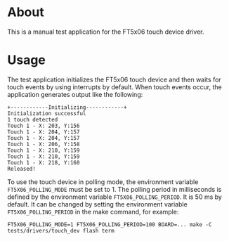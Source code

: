 # About

This is a manual test application for the FT5x06 touch device driver.

# Usage

The test application initializes the FT5x06 touch device and then waits
for touch events by using interrupts by default. When touch events occur,
the application generates output like the following:
```
+------------Initializing------------+
Initialization successful
1 touch detected
Touch 1 - X: 203, Y:156
Touch 1 - X: 204, Y:157
Touch 1 - X: 204, Y:157
Touch 1 - X: 206, Y:158
Touch 1 - X: 210, Y:159
Touch 1 - X: 210, Y:159
Touch 1 - X: 218, Y:160
Released!
```

To use the touch device in polling mode, the environment variable
`FT5X06_POLLING_MODE` must be set to 1. The polling period in milliseconds
is defined by the environment variable `FT5X06_POLLING_PERIOD`. It is
50 ms by default. It can be changed by setting the environment variable
`FT5X06_POLLING_PERIOD` in the make command, for example:
```
FT5X06_POLLING_MODE=1 FT5X06_POLLING_PERIOD=100 BOARD=... make -C tests/drivers/touch_dev flash term
```
